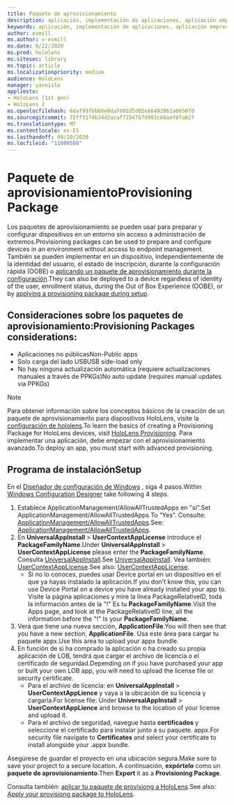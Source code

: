 ```yaml
---
title: Paquete de aprovisionamiento
description: aplicación, implementación de aplicaciones, aplicación empresarial demployment, aprovisionamiento
keywords: aplicación, implementación de aplicaciones, aplicación empresarial demployment, aprovisionamiento
author: evmill
ms.author: v-evmill
ms.date: 6/22/2020
ms.prod: hololens
ms.sitesec: library
ms.topic: article
ms.localizationpriority: medium
audience: HoloLens
manager: yannisle
appliesto:
- HoloLens (1st gen)
- HoloLens 2
ms.openlocfilehash: 6daf99fbb60e0daf892d5d02e86492061a665070
ms.sourcegitcommit: 72ff3174b34d2acaf72547b7d981c66aef8fa82f
ms.translationtype: MT
ms.contentlocale: es-ES
ms.lasthandoff: 09/10/2020
ms.locfileid: "11009508"
---
```

# <span data-ttu-id="8df7b-104">Paquete de aprovisionamiento</span><span class="sxs-lookup"><span data-stu-id="8df7b-104">Provisioning Package</span></span>

<span data-ttu-id="8df7b-105">Los paquetes de aprovisionamiento se pueden usar para preparar y configurar dispositivos en un entorno sin acceso a administración de extremos.</span><span class="sxs-lookup"><span data-stu-id="8df7b-105">Provisioning packages can be used to prepare and configure devices in an environment without access to endpoint management.</span></span> <span data-ttu-id="8df7b-106">También se pueden implementar en un dispositivo, independientemente de la identidad del usuario, el estado de inscripción, durante la configuración rápida (OOBE) o [aplicando un paquete de aprovisionamiento durante la configuración](https://docs.microsoft.com/hololens/hololens-provisioning##apply-a-provisioning-package-to-hololens-during-setup).</span><span class="sxs-lookup"><span data-stu-id="8df7b-106">They can also be deployed to a device regardless of identity of the user, enrollment status, during the Out of Box Experience (OOBE), or by [applying a provisioning package during setup](https://docs.microsoft.com/hololens/hololens-provisioning##apply-a-provisioning-package-to-hololens-during-setup).</span></span>

## <span data-ttu-id="8df7b-107">Consideraciones sobre los paquetes de aprovisionamiento:</span><span class="sxs-lookup"><span data-stu-id="8df7b-107">Provisioning Packages considerations:</span></span>
* <span data-ttu-id="8df7b-108">Aplicaciones no públicas</span><span class="sxs-lookup"><span data-stu-id="8df7b-108">Non-Public apps</span></span>
* <span data-ttu-id="8df7b-109">Solo carga del lado USB</span><span class="sxs-lookup"><span data-stu-id="8df7b-109">USB side-load only</span></span>
* <span data-ttu-id="8df7b-110">No hay ninguna actualización automática (requiere actualizaciones manuales a través de PPKGs)</span><span class="sxs-lookup"><span data-stu-id="8df7b-110">No auto update (requires manual updates via PPKGs)</span></span>

> [!NOTE] 
> <span data-ttu-id="8df7b-111">Para obtener información sobre los conceptos básicos de la creación de un paquete de aprovisionamiento para dispositivos HoloLens, visite la [configuración de hololens](https://docs.microsoft.com/hololens/hololens-provisioning).</span><span class="sxs-lookup"><span data-stu-id="8df7b-111">To learn the basics of creating a Provisioning Package for HoloLens devices, visit [HoloLens Provisioning](https://docs.microsoft.com/hololens/hololens-provisioning).</span></span> <span data-ttu-id="8df7b-112">Para implementar una aplicación, debe empezar con el aprovisionamiento avanzado.</span><span class="sxs-lookup"><span data-stu-id="8df7b-112">To deploy an app, you must start with advanced provisioning.</span></span> 

## <span data-ttu-id="8df7b-113">Programa de instalación</span><span class="sxs-lookup"><span data-stu-id="8df7b-113">Setup</span></span>

<span data-ttu-id="8df7b-114">En el [Diseñador de configuración de Windows](https://www.microsoft.com/store/productId/9NBLGGH4TX22) , siga 4 pasos.</span><span class="sxs-lookup"><span data-stu-id="8df7b-114">Within [Windows Configuration Designer](https://www.microsoft.com/store/productId/9NBLGGH4TX22) take following 4 steps.</span></span>

1. <span data-ttu-id="8df7b-115">Establece ApplicationManagement/AllowAllTrustedApps en "sí".</span><span class="sxs-lookup"><span data-stu-id="8df7b-115">Set ApplicationManagement/AllowAllTrustedApps To “Yes”.</span></span> <span data-ttu-id="8df7b-116">Consulte: [ApplicationManagement/AllowAllTrustedApps](https://docs.microsoft.com/windows/client-management/mdm/policy-csp-applicationmanagement#applicationmanagement-allowalltrustedapps).</span><span class="sxs-lookup"><span data-stu-id="8df7b-116">See: [ApplicationManagement/AllowAllTrustedApps](https://docs.microsoft.com/windows/client-management/mdm/policy-csp-applicationmanagement#applicationmanagement-allowalltrustedapps).</span></span>
2. <span data-ttu-id="8df7b-117">En **UniversalAppInstall**  >  **UserContextAppLicense** introduce el **PackageFamilyName**.</span><span class="sxs-lookup"><span data-stu-id="8df7b-117">Under **UniversalAppInstall** > **UserContextAppLicense** please enter the **PackageFamilyName**.</span></span> <span data-ttu-id="8df7b-118">Consulta [UniversalAppInstall](https://docs.microsoft.com/windows/configuration/wcd/wcd-universalappinstall).</span><span class="sxs-lookup"><span data-stu-id="8df7b-118">See [UniversalAppInstall](https://docs.microsoft.com/windows/configuration/wcd/wcd-universalappinstall).</span></span> <span data-ttu-id="8df7b-119">Vea también: [UserContextAppLicense](https://docs.microsoft.com/windows/configuration/wcd/wcd-universalappinstall#usercontextapplicense).</span><span class="sxs-lookup"><span data-stu-id="8df7b-119">See also: [UserContextAppLicense](https://docs.microsoft.com/windows/configuration/wcd/wcd-universalappinstall#usercontextapplicense).</span></span>
    - <span data-ttu-id="8df7b-120">Si no lo conoces, puedes usar Device portal en un dispositivo en el que ya hayas instalado la aplicación.</span><span class="sxs-lookup"><span data-stu-id="8df7b-120">If you don’t know this, you can use Device Portal on a device you have already installed your app to.</span></span> <span data-ttu-id="8df7b-121">Visite la página aplicaciones y mire la línea PackageRelativeID, toda la información antes de la "!" Es tu **PackageFamilyName**.</span><span class="sxs-lookup"><span data-stu-id="8df7b-121">Visit the Apps page, and look at the PackageRelativeID line, all the information before the "!" Is your **PackageFamilyName**.</span></span>
3. <span data-ttu-id="8df7b-122">Verá que tiene una nueva sección, **ApplicationFile**.</span><span class="sxs-lookup"><span data-stu-id="8df7b-122">You will then see that you have a new section, **ApplicationFile**.</span></span> <span data-ttu-id="8df7b-123">Usa este área para cargar tu paquete appx.</span><span class="sxs-lookup"><span data-stu-id="8df7b-123">Use this area to upload your appx bundle.</span></span> 
4. <span data-ttu-id="8df7b-124">En función de si ha comprado la aplicación o ha creado su propia aplicación de LOB, tendrá que cargar el archivo de licencia o el certificado de seguridad.</span><span class="sxs-lookup"><span data-stu-id="8df7b-124">Depending on if you have purchased your app or built your own LOB app, you will need to upload the license file or security certificate.</span></span>
    - <span data-ttu-id="8df7b-125">Para el archivo de licencia: en **UniversalAppInstall**  >  **UserContextAppLience** y vaya a la ubicación de su licencia y cargarla.</span><span class="sxs-lookup"><span data-stu-id="8df7b-125">For license file: Under **UniversalAppInstall** > **UserContextAppLience** and browse to the location of your license and upload it.</span></span> 
    - <span data-ttu-id="8df7b-126">Para el archivo de seguridad, navegue hasta **certificados** y seleccione el certificado para instalar junto a su paquete. appx.</span><span class="sxs-lookup"><span data-stu-id="8df7b-126">For security file navigate to **Certificates** and select your certificate to install alongside your .appx bundle.</span></span> 

<span data-ttu-id="8df7b-127">Asegúrese de guardar el proyecto en una ubicación segura.</span><span class="sxs-lookup"><span data-stu-id="8df7b-127">Make sure to save your project to a secure location.</span></span> <span data-ttu-id="8df7b-128">A continuación, **expórtelo** como un **paquete de aprovisionamiento**.</span><span class="sxs-lookup"><span data-stu-id="8df7b-128">Then **Export** it as a **Provisioning Package**.</span></span>  
    
<span data-ttu-id="8df7b-129">Consulta también: [aplicar tu paquete de provisiong a HoloLens](https://docs.microsoft.com/hololens/hololens-provisioning#apply-a-provisioning-package-to-hololens-during-setup).</span><span class="sxs-lookup"><span data-stu-id="8df7b-129">See also: [Apply your provisiong package to HoloLens](https://docs.microsoft.com/hololens/hololens-provisioning#apply-a-provisioning-package-to-hololens-during-setup).</span></span>
